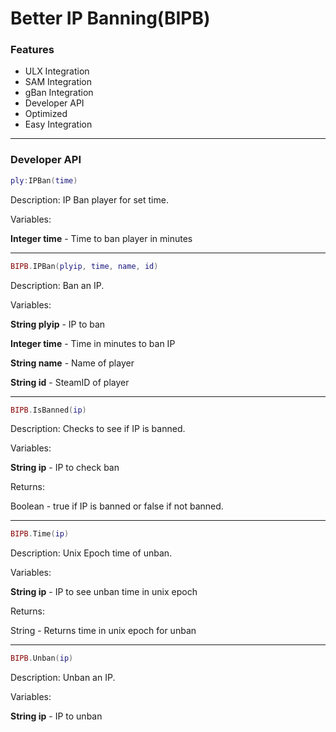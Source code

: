 # Better IP Banning(BIPB)

### Features

-   ULX Integration
-   SAM Integration
-   gBan Integration
-   Developer API
-   Optimized
-   Easy Integration

* * *

### Developer API

```lua
ply:IPBan(time)
```

Description: IP Ban player for set time.

Variables:

**Integer time** - Time to ban player in minutes
* * *
```lua
BIPB.IPBan(plyip, time, name, id)
```

Description: Ban an IP.

Variables:

**String plyip** - IP to ban

**Integer time** - Time in minutes to ban IP

**String name** - Name of player

**String id** - SteamID of player
* * *
```lua
BIPB.IsBanned(ip)
```

Description: Checks to see if IP is banned.

Variables:

**String ip** - IP to check ban

Returns:

Boolean - true if IP is banned or false if not banned.
* * *
```lua
BIPB.Time(ip)
```

Description: Unix Epoch time of unban.

Variables:

**String ip** - IP to see unban time in unix epoch

Returns:

String - Returns time in unix epoch for unban
      
* * *
```lua
BIPB.Unban(ip)
```

Description: Unban an IP.

Variables:

**String ip** - IP to unban
